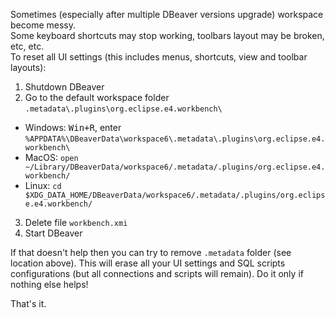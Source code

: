 Sometimes (especially after multiple DBeaver versions upgrade) workspace become messy.  
Some keyboard shortcuts may stop working, toolbars layout may be broken, etc, etc.  
To reset all UI settings (this includes menus, shortcuts, view and toolbar layouts):

1. Shutdown DBeaver
2. Go to the default workspace folder `.metadata\.plugins\org.eclipse.e4.workbench\`
  - Windows: <kbd>Win+R</kbd>, enter `%APPDATA%\DBeaverData\workspace6\.metadata\.plugins\org.eclipse.e4.workbench\`
  - MacOS: `open ~/Library/DBeaverData/workspace6/.metadata/.plugins/org.eclipse.e4.workbench/`
  - Linux: `cd $XDG_DATA_HOME/DBeaverData/workspace6/.metadata/.plugins/org.eclipse.e4.workbench/`
3. Delete file `workbench.xmi`
4. Start DBeaver

If that doesn't help then you can try to remove `.metadata` folder (see location above). 
This will erase all your UI settings and SQL scripts configurations (but all connections and scripts will remain). Do it only if nothing else helps!

That's it.